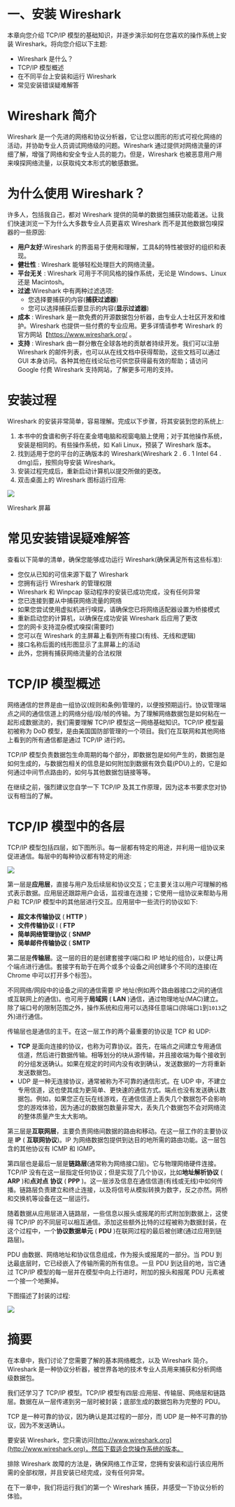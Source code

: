 # 一、安装 Wireshark

本章向您介绍 TCP/IP 模型的基础知识，并逐步演示如何在您喜欢的操作系统上安装 Wireshark。将向您介绍以下主题:

*   Wireshark 是什么？
*   TCP/IP 模型概述
*   在不同平台上安装和运行 Wireshark
*   常见安装错误疑难解答

# Wireshark 简介

Wireshark 是一个先进的网络和协议分析器，它让您以图形的形式可视化网络的活动，并协助专业人员调试网络级的问题。Wireshark 通过提供对网络流量的详细了解，增强了网络和安全专业人员的能力。但是，Wireshark 也被恶意用户用来嗅探网络流量，以获取纯文本形式的敏感数据。

# 为什么使用 Wireshark？

许多人，包括我自己，都对 Wireshark 提供的简单的数据包捕获功能着迷。让我们快速浏览一下为什么大多数专业人员更喜欢 Wireshark 而不是其他数据包嗅探器的一些原因:

*   **用户友好**:Wireshark 的界面易于使用和理解，工具&的特性被很好的组织和表现。
*   **健壮性** : Wireshark 能够轻松处理巨大的网络流量。
*   **平台无关** : Wireshark 可用于不同风格的操作系统，无论是 Windows、Linux 还是 Macintosh。
*   **过滤**:Wireshark 中有两种过滤选项:
    *   您选择要捕获的内容(**捕获过滤器**)
    *   您可以选择捕获后要显示的内容(**显示过滤器**)
*   **成本** : Wireshark 是一款免费的开源数据包分析器，由专业人士社区开发和维护。Wireshark 也提供一些付费的专业应用。更多详情请参考 Wireshark 的官方网站【https://www.wireshark.org/ 。
*   **支持** : Wireshark 由一群分散在全球各地的贡献者持续开发。我们可以注册 Wireshark 的邮件列表，也可以从在线文档中获得帮助，这些文档可以通过 GUI 本身访问。各种其他在线论坛也可供您获得最有效的帮助；请访问 Google 付费 Wireshark 支持网站，了解更多可用的支持。

# 安装过程

Wireshark 的安装非常简单，容易理解。完成以下步骤，将其安装到您的系统上:

1.  本书中的食谱和例子将在麦金塔电脑和视窗电脑上使用；对于其他操作系统，安装是相同的。有些操作系统，如 Kali Linux，预装了 Wireshark 版本。
2.  找到适用于您的平台的正确版本的 Wireshark(Wireshark 2 . 6 . 1 Intel 64 . dmg)后，按照向导安装 Wireshark。
3.  安装过程完成后，重新启动计算机以提交所做的更改。
4.  双击桌面上的 Wireshark 图标运行应用:

![](../images/00005.jpeg)

Wireshark 屏幕

# 常见安装错误疑难解答

查看以下简单的清单，确保您能够成功运行 Wireshark(确保满足所有这些标准):

*   您仅从已知的可信来源下载了 Wireshark
*   您拥有运行 Wireshark 的管理权限
*   Wireshark 和 Winpcap 驱动程序的安装已成功完成，没有任何异常
*   您已连接到要从中捕获网络流量的网络
*   如果您尝试使用虚拟机进行嗅探，请确保您已将网络适配器设置为桥接模式
*   重新启动您的计算机，以确保在成功安装 Wireshark 后应用了更改
*   您的网卡支持混杂模式嗅探(需要时)
*   您可以在 Wireshark 的主屏幕上看到所有接口(有线、无线和逻辑)
*   接口名称后面的线形图显示了主屏幕上的活动
*   此外，您拥有捕获网络流量的合法权限

# TCP/IP 模型概述

网络通信的世界是由一组协议(规则和条例)管理的，以便按预期运行。协议管理端点之间的通信信道上的网络分组/段/帧的传输。为了理解网络数据包是如何粘在一起形成数据流的，我们需要理解 TCP/IP 模型这一网络基础知识。TCP/IP 模型最初被称为 DoD 模型，是由美国国防部管理的一个项目。我们在互联网和其他网络上看到的所有通信都是通过 TCP/IP 进行的。

TCP/IP 模型负责数据包生命周期的每个部分，即数据包是如何产生的，数据包是如何生成的，与数据包相关的信息是如何附加到数据有效负载(PDU)上的，它是如何通过中间节点路由的，如何与其他数据包链接等等。

在继续之前，强烈建议您自学一下 TCP/IP 及其工作原理，因为这本书要求您对协议有相当的了解。

# TCP/IP 模型中的各层

TCP/IP 模型包括四层，如下图所示。每一层都有特定的用途，并利用一组协议来促进通信。每层中的每种协议都有特定的用途:

![](../images/00006.jpeg)

第一层是**应用层**，直接与用户及后续层和协议交互；它主要关注以用户可理解的格式表示数据。应用层还跟踪用户会话，监视谁在连接；它使用一组协议来帮助与用户和 TCP/IP 模型中的其他层进行交互。应用层中一些流行的协议如下:

*   **超文本传输协议** ( **HTTP** )
*   **文件传输协议** l ( **FTP**
*   **简单网络管理协议** ( **SNMP**
*   **简单邮件传输协议** ( **SMTP**

第二层是**传输层**。这一层的目的是创建套接字(端口和 IP 地址的组合)，以便让两个端点进行通信。套接字有助于在两个或多个设备之间创建多个不同的连接(在 Chrome 中可以打开多个标签)。

不同网络/网段中的设备之间的通信需要 IP 地址(例如两个路由器接口之间的通信或互联网上的通信)。也可用于**局域网** ( **LAN** )通信，通过物理地址(MAC)建立。除了端口号的限制范围之外，操作系统和应用可以选择任意端口(除端口`1`到`1013`之外)进行通信。

传输层也是通信的主干。在这一层工作的两个最重要的协议是 TCP 和 UDP:

*   **TCP** 是面向连接的协议，也称为可靠协议。首先，在端点之间建立专用通信信道，然后进行数据传输。相等划分的块从源传输，并且接收端为每个接收到的分组发送确认。如果在规定的时间内没有收到确认，发送数据的一方将重新发送数据包。
*   UDP 是一种无连接协议，通常被称为不可靠的通信形式。在 UDP 中，不建立专用信道，这也使其成为更简单、更快速的通信方式。端点也没有发送确认数据包。例如，如果您正在玩在线游戏，在通信信道上丢失几个数据包不会影响您的游戏体验，因为通过的数据包数量非常大，丢失几个数据包不会对网络流的整体质量产生太大影响。

第三层是**互联网层**，主要负责网络间数据的路由和移动。在这一层工作的主要协议是 **IP** ( **互联网协议**)。IP 为网络数据包提供到达目的地所需的路由功能。这一层包含的其他协议有 ICMP 和 IGMP。

第四层也是最后一层是**链路层**(通常称为网络接口层)。它与物理网络硬件连接。TCP/IP 没有在这一层指定任何协议；但是实现了几个协议，比如**地址解析协议** ( **ARP** )和**点对点** **协议** ( **PPP** )。这一层涉及信息在通信信道(有线或无线)中如何传播。链路层负责建立和终止连接，以及将信号从模拟转换为数字，反之亦然。网桥和交换机等设备在这一层运行。

随着数据从应用层进入链路层，一些信息以报头或报尾的形式附加到数据上，这使得 TCP/IP 的不同层可以相互通信。添加这些额外比特的过程被称为数据封装，在这个过程中，一个**协议数据单元** ( **PDU** )在联网过程的最后被创建(通过应用到链路层)。

PDU 由数据、网络地址和协议信息组成，作为报头或报尾的一部分。当 PDU 到达最底层时，它已经嵌入了传输所需的所有信息。一旦 PDU 到达目的地，当它通过 TCP/IP 模型的每一层并在模型中向上行进时，附加的报头和报尾 PDU 元素被一个接一个地撕掉。

下图描述了封装的过程:

![](../images/00007.jpeg)

# 摘要

在本章中，我们讨论了您需要了解的基本网络概念，以及 Wireshark 简介。Wireshark 是一种协议分析器，被世界各地的技术专业人员用来捕获和分析网络级数据包。

我们还学习了 TCP/IP 模型。TCP/IP 模型有四层:应用层、传输层、网络层和链路层。数据在从一层传递到另一层时被封装；底部生成的数据包称为完整的 PDU。

TCP 是一种可靠的协议，因为确认是其过程的一部分，而 UDP 是一种不可靠的协议，因为不发送确认。

要安装 Wireshark，您只需访问[http://www.wireshark.org](http://www.wireshark.org)，然后下载适合您操作系统的版本。

排除 Wireshark 故障的方法是，确保网络工作正常，您拥有安装和运行该应用所需的全部权限，并且安装已经完成，没有任何异常。

在下一章中，我们将运行我们的第一个 Wireshark 捕获，并感受一下协议分析的体验。